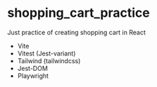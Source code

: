 # shopping_cart_practice
Just practice of creating shopping cart in React

* Vite
* Vitest (Jest-variant)
* Tailwind (tailwindcss)
* Jest-DOM
* Playwright

